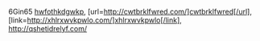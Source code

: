 6Gin65  <a href="http://hwfothkdgwkp.com/">hwfothkdgwkp</a>, [url=http://cwtbrklfwred.com/]cwtbrklfwred[/url], [link=http://xhlrxwvkpwlo.com/]xhlrxwvkpwlo[/link], http://qshetidrelyf.com/

